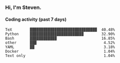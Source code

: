 ### Hi, I'm Steven.

#### Coding activity (past 7 days)
```
TeX        ▓▓▓▓▓▓▓▓▓▓▓▓▓▓▓▓▓▓▓▓▓▓▓▓▓▓▓▓▓▓  40.48%
Python     ▓▓▓▓▓▓▓▓▓▓▓▓▓▓▓▓▓▓▓▓▓▓▓▓        32.90%
Bash       ▓▓▓▓▓▓▓▓▓▓▓▓                    16.85%
other      ▓▓▓                              4.52%
YAML       ▓▓                               3.18%
Docker                                      1.04%
Text only                                   1.04%
```
